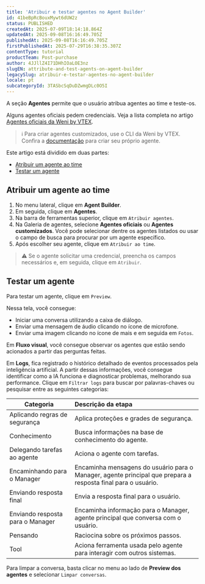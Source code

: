 ```yaml
---
title: 'Atribuir e testar agentes no Agent Builder'
id: 41beBpRcBouxMywt6dUW2z
status: PUBLISHED
createdAt: 2025-07-09T18:14:18.864Z
updatedAt: 2025-09-08T16:16:49.705Z
publishedAt: 2025-09-08T16:16:49.705Z
firstPublishedAt: 2025-07-29T16:38:35.307Z
contentType: tutorial
productTeam: Post-purchase
author: 4JJllZ4I71DHhIOaLOE3nz
slugEN: attribute-and-test-agents-on-agent-builder
legacySlug: atribuir-e-testar-agentes-no-agent-builder
locale: pt
subcategoryId: 3TASbcSqDuDZwmgDLc0O5I
---
```


A seção **Agentes** permite que o usuário atribua agentes ao time e teste-os.

Alguns agentes oficiais pedem credenciais. Veja a lista completa no artigo [Agentes oficiais da Weni by VTEX](/pt/tutorial/agentes-oficiais-da-weni-by-vtex--7E8wlD3T41CiOexDVH1SIy).

> ℹ️ Para criar agentes customizados, use o CLI da Weni by VTEX. Confira a [documentação](https://weni-ai.github.io/weni-cli/getting-started/installation/) para criar seu próprio agente.

Este artigo está dividido em duas partes:

- [Atribuir um agente ao time](#atribuir-um-agente-ao-time)
- [Testar um agente](#testar-um-agente)

## Atribuir um agente ao time

1. No menu lateral, clique em **Agent Builder**.
2. Em seguida, clique em **Agentes**.
3. Na barra de ferramentas superior, clique em <i class="fas fa-plus" aria-hidden="true"></i>`Atribuir agentes`.
4. Na Galeria de agentes, selecione **Agentes oficiais** ou **Agentes customizados**. Você pode selecionar dentre os agentes listados ou usar o campo de busca para procurar por um agente específico.
5. Após escolher seu agente, clique em `Atribuir ao time`.

> ⚠️ Se o agente solicitar uma credencial, preencha os campos necessários e, em seguida, clique em `Atribuir`.

## Testar um agente

Para testar um agente, clique em `Preview`.

Nessa tela, você consegue:

- Iniciar uma conversa utilizando a caixa de diálogo.
- Enviar uma mensagem de áudio clicando no ícone de microfone.
- Enviar uma imagem clicando no ícone de mais <i class="fas fa-plus" aria-hidden="true"></i> e em seguida em `Fotos`.

Em **Fluxo visual**, você consegue observar os agentes que estão sendo acionados a partir das perguntas feitas.

Em **Logs**, fica registrado o histórico detalhado de eventos processados pela inteligência artificial. A partir dessas informações, você consegue identificar como a IA funciona e diagnosticar problemas, melhorando sua performance. Clique em `Filtrar logs` para buscar por palavras-chaves ou pesquisar entre as seguintes categorias:

| Categoria | Descrição da etapa |
| ------------- | :-------------- |
| Aplicando regras de segurança | Aplica proteções e grades de segurança. |
| Conhecimento | Busca informações na base de conhecimento do agente. |
| Delegando tarefas ao agente | Aciona o agente com tarefas. |
| Encaminhando para o Manager | Encaminha mensagens do usuário para o Manager, agente principal que prepara a resposta final para o usuário. |
| Enviando resposta final | Envia a resposta final para o usuário. |
| Enviando resposta para o Manager | Encaminha informação para o Manager, agente principal que conversa com o usuário. |
| Pensando | Raciocina sobre os próximos passos. |
| Tool | Aciona ferramenta usada pelo agente para interagir com outros sistemas. |

Para limpar a conversa, basta clicar no menu <i class="fas fa-ellipsis-v" aria-hidden="true"></i> ao lado de **Preview dos agentes** e selecionar `Limpar conversas`.
